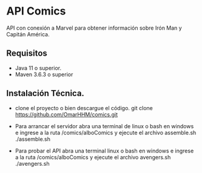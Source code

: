 # API Comics
API con conexión a Marvel para obtener información sobre  Irón Man y Capitán América.


## Requisitos
 - Java 11 o superior.
 - Maven 3.6.3 o superior
## Instalación Técnica.
 
 - clone el proyecto o bien descargue el código.
      git clone https://github.com/OmarHHM/comics.git
 
 - Para arrancar el servidor abra una terminal de linux o bash en windows e ingrese a la ruta /comics/alboComics y ejecute el archivo assemble.sh
      ./assemble.sh
      
 - Para probar el API abra una terminal linux o bash en windows e ingrese a la ruta /comics/alboComics y ejecute el archivo avengers.sh
      ./avengers.sh
